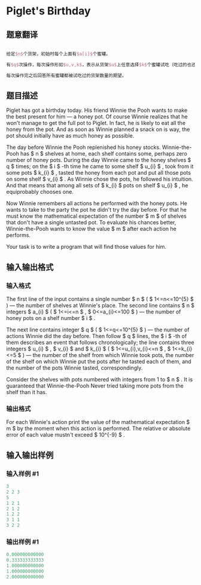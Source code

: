 # Piglet&#039;s Birthday

## 题意翻译

```LaTeX

给定$n$个货架，初始时每个上面有$a[i]$个蜜罐。

有$q$次操作，每次操作形如$u,v,k$，表示从货架$u$上任意选择$k$个蜜罐试吃（吃过的也还能吃），吃完后把这$k$个蜜罐放到$v$货架上去。

每次操作完之后回答所有蜜罐都被试吃过的货架数量的期望。

```

## 题目描述

Piglet has got a birthday today. His friend Winnie the Pooh wants to make the best present for him — a honey pot. Of course Winnie realizes that he won't manage to get the full pot to Piglet. In fact, he is likely to eat all the honey from the pot. And as soon as Winnie planned a snack on is way, the pot should initially have as much honey as possible.

The day before Winnie the Pooh replenished his honey stocks. Winnie-the-Pooh has $ n $ shelves at home, each shelf contains some, perhaps zero number of honey pots. During the day Winnie came to the honey shelves $ q $ times; on the $ i $ -th time he came to some shelf $ u_{i} $ , took from it some pots $ k_{i} $ , tasted the honey from each pot and put all those pots on some shelf $ v_{i} $ . As Winnie chose the pots, he followed his intuition. And that means that among all sets of $ k_{i} $ pots on shelf $ u_{i} $ , he equiprobably chooses one.

Now Winnie remembers all actions he performed with the honey pots. He wants to take to the party the pot he didn't try the day before. For that he must know the mathematical expectation of the number $ m $ of shelves that don't have a single untasted pot. To evaluate his chances better, Winnie-the-Pooh wants to know the value $ m $ after each action he performs.

Your task is to write a program that will find those values for him.

## 输入输出格式

### 输入格式

The first line of the input contains a single number $ n $ ( $ 1<=n<=10^{5} $ ) — the number of shelves at Winnie's place. The second line contains $ n $ integers $ a_{i} $ ( $ 1<=i<=n $ , $ 0<=a_{i}<=100 $ ) — the number of honey pots on a shelf number $ i $ .

The next line contains integer $ q $ ( $ 1<=q<=10^{5} $ ) — the number of actions Winnie did the day before. Then follow $ q $ lines, the $ i $ -th of them describes an event that follows chronologically; the line contains three integers $ u_{i} $ , $ v_{i} $ and $ k_{i} $ ( $ 1<=u_{i},v_{i}<=n $ , $ 1<=k_{i}<=5 $ ) — the number of the shelf from which Winnie took pots, the number of the shelf on which Winnie put the pots after he tasted each of them, and the number of the pots Winnie tasted, correspondingly.

Consider the shelves with pots numbered with integers from 1 to $ n $ . It is guaranteed that Winnie-the-Pooh Never tried taking more pots from the shelf than it has.

### 输出格式

For each Winnie's action print the value of the mathematical expectation $ m $ by the moment when this action is performed. The relative or absolute error of each value mustn't exceed $ 10^{-9} $ .

## 输入输出样例

### 输入样例 #1

```cpp
3
2 2 3
5
1 2 1
2 1 2
1 2 2
3 1 1
3 2 2

```
### 输出样例 #1

```cpp
0.000000000000
0.333333333333
1.000000000000
1.000000000000
2.000000000000

```
